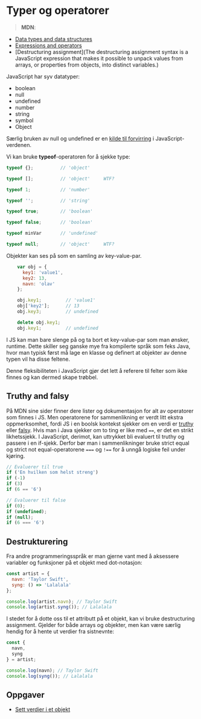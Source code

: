 # Typer og operatorer

> **MDN**:
* [Data types and data structures ](https://developer.mozilla.org/en-US/docs/Web/JavaScript/Data_structures)
* [Expressions and operators](https://developer.mozilla.org/en-US/docs/Web/JavaScript/Guide/Expressions_and_Operators)
* [Destructuring assignment](The destructuring assignment syntax is a JavaScript expression that makes it possible to unpack values from arrays, or properties from objects, into distinct variables.)

JavaScript har syv datatyper:
* boolean
* null
* undefined
* number
* string
* symbol
* Object

Særlig bruken av null og undefined er en [kilde til forvirring](https://stackoverflow.com/questions/461966/why-is-there-a-null-value-in-javascript) i JavaScript-verdenen.

Vi kan bruke **typeof**-operatoren for å sjekke type:
```javascript
typeof {};          // 'object'

typeof [];          // 'object'     WTF?

typeof 1;           // 'number'

typeof '';          // 'string'

typeof true;        // 'boolean'

typeof false;       // 'boolean'

typeof minVar       // 'undefined'

typeof null;        // 'object'     WTF?
```

Objekter kan ses på som en samling av key-value-par.

```javascript
    var obj = {
      key1: 'value1',
      key2: 13,
      navn: 'olav'
    };

    obj.key1;         // 'value1'
    obj['key2'];      // 13
    obj.key3;         // undefined

    delete obj.key1;
    obj.key1;         // undefined
```

I JS kan man bare slenge på og ta bort et key-value-par som man ønsker, runtime. Dette skiller seg ganske mye fra kompilerte språk som feks Java, hvor man typisk først må lage en klasse og definert at objekter av denne typen vil ha disse feltene.

Denne fleksibiliteten i JavaScript gjør det lett å referere til felter som ikke finnes og kan dermed skape trøbbel.

## Truthy and falsy
På MDN sine sider finner dere lister og dokumentasjon for alt av operatorer som finnes i JS. Men operatorene for sammenlikning er verdt litt ekstra oppmerksomhet, fordi JS i en boolsk kontekst sjekker om en verdi er [truthy](https://developer.mozilla.org/en-US/docs/Glossary/Truthy) eller [falsy](https://developer.mozilla.org/en-US/docs/Glossary/Falsy). Hvis man i Java sjekker om to ting er like med `==`, er det en strikt likhetssjekk. I JavaScript, derimot, kan uttrykket bli evaluert til truthy og passere i en if-sjekk. Derfor bør man i sammenlikninger bruke strict equal og strict not equal-operatorene `===` og `!==` for å unngå logiske feil under kjøring.

```js
// Evaluerer til true
if ('En hvilken som helst streng')
if (-1)
if (3)
if (6 == '6')

// Evaluerer til false
if (0);
if (undefined);
if (null);
if (6 === '6')
```

## Destrukturering
Fra andre programmeringsspråk er man gjerne vant med å aksessere variabler og funksjoner på et objekt med dot-notasjon:

```js
const artist = {
  navn: 'Taylor Swift',
  syng: () => 'Lalalala'
};

console.log(artist.navn); // Taylor Swift
console.log(artist.syng()); // Lalalala
```

I stedet for å dotte oss til et attributt på et objekt, kan vi bruke destructuring assignment. Gjelder for både arrays og objekter, men kan være særlig hendig for å hente ut verdier fra sistnevnte:

```js
const {
  navn,
  syng
} = artist;

console.log(navn); // Taylor Swift
console.log(syng()); // Lalalala
```


## Oppgaver
* [Sett verdier i et objekt](https://jsfiddle.net/ingvilin/DuYAc/104/)
